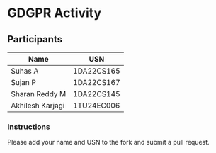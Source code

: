 # GDGPR Activity

## Participants

| Name   | USN        |
|--------|------------|
| Suhas A| 1DA22CS165 |
| Sujan P| 1DA22CS167 |
| Sharan Reddy M| 1DA22CS145|
| Akhilesh Karjagi| 1TU24EC006 |
### Instructions
Please add your name and USN to the fork and submit a pull request.

